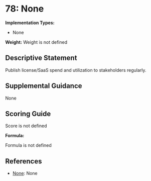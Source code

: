 # 78: None

**Implementation Types:**

- None

**Weight:** Weight is not defined

## Descriptive Statement

Publish license/SaaS spend and utilization to stakeholders regularly.

## Supplemental Guidance

None

## Scoring Guide

Score is not defined

**Formula:**

Formula is not defined

## References

- [None](None): None
